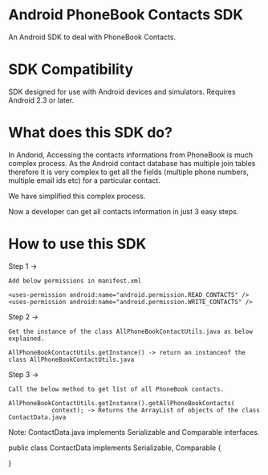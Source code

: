 <h1> Android PhoneBook Contacts SDK</h1>

An Android SDK to deal with PhoneBook Contacts.

<h1>SDK Compatibility</h1>

SDK designed for use with Android devices and simulators. Requires Android 2.3 or later.

<h1>What does this SDK do?</h1>
In Andorid, Accessing the contacts informations from PhoneBook is much complex process. As the Android contact database has multiple join tables therefore it is very complex to get all the fields (multiple phone numbers, multiple email ids etc) for a particular contact. 

We have simplified this complex process.

Now a developer can get all contacts information in just 3 easy steps.


<h1> How to use this SDK</h1>


Step 1 -> 

    Add below permissions in manifest.xml
    
    <uses-permission android:name="android.permission.READ_CONTACTS" />
    <uses-permission android:name="android.permission.WRITE_CONTACTS" />
    
Step 2 -> 

    Get the instance of the class AllPhoneBookContactUtils.java as below explained.
    
    AllPhoneBookContactUtils.getInstance() -> return an instanceof the class AllPhoneBookContactUtils.java


Step 3 -> 

    Call the below method to get list of all PhoneBook contacts.
    
    AllPhoneBookContactUtils.getInstance().getAllPhoneBookContacts(
				context); -> Returns the ArrayList of objects of the class ContactData.java 
				


Note: ContactData.java implements Serializable and Comparable interfaces.

public class ContactData implements Serializable, Comparable<ContactData> {

}
